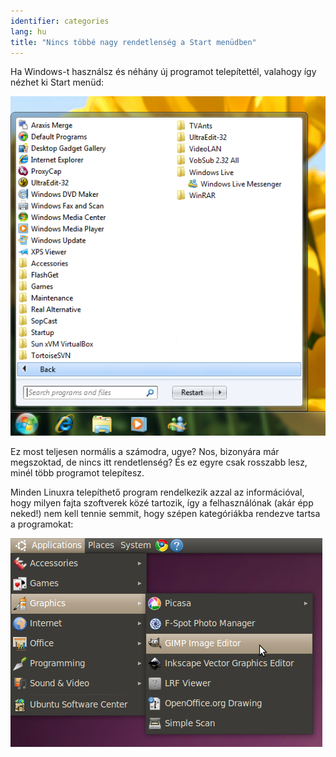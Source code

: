 ```yaml
---
identifier: categories
lang: hu
title: "Nincs többé nagy rendetlenség a Start menüdben"
---
```


Ha Windows-t használsz és néhány új programot telepítettél, valahogy így nézhet ki Start menüd:

<img src="/img/windows_7_start_menu.png">

Ez most teljesen normális a számodra, ugye? Nos, bizonyára már megszoktad, de nincs itt rendetlenség? És ez egyre csak rosszabb lesz, minél több programot telepítesz.

Minden Linuxra telepíthető program rendelkezik azzal az információval, hogy milyen fajta szoftverek közé tartozik, így a felhasználónak (akár épp neked!) nem kell tennie semmit, hogy szépen kategóriákba rendezve tartsa a programokat:

<img src="/img/categories_menu.png">




